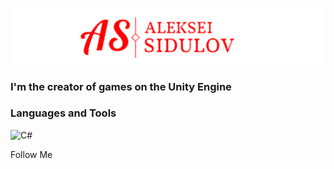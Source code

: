 ![Header](https://github.com/ValkorionSidulov/ValkorionSidulov/blob/main/assets/Header.png)

### I'm the creator of games on the Unity Engine

### Languages and Tools
![C#](https://img.shields.io/badge/-C#-090909?style=for-the-badge&logo=C%2b%2b)

Follow Me
